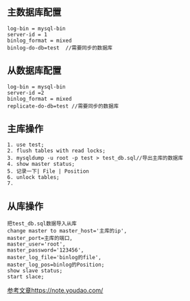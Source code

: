 ## **主数据库配置**
```
log-bin = mysql-bin
server-id = 1
binlog_format = mixed
binlog-do-db=test  //需要同步的数据库
```
## **从数据库配置**

```
log-bin = mysql-bin
server-id =2
binlog_format = mixed
replicate-do-db=test //需要同步的数据库
```

 
 

## **主库操作**

```
1. use test;
2. flush tables with read locks;
3. mysqldump -u root -p test > test_db.sql//导出主库的数据库
4. show master status;
5. 记录一下| File | Position
6. unlock tables;
7.  
```

## **从库操作**
```
把test_db.sql数据导入从库
change master to master_host='主库的ip',
master_port=主库的端口,
master_user='root',
master_password='123456',
master_log_file='binlog的file',
master_log_pos=binlog的Position;
show slave status;
start slace;
```



[参考文章https://note.youdao.com/](https://note.youdao.com/)



 




 
